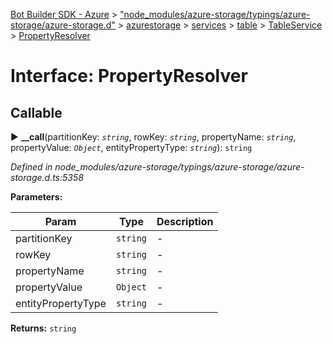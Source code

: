 [Bot Builder SDK - Azure](../README.md) > ["node_modules/azure-storage/typings/azure-storage/azure-storage.d"](../modules/_node_modules_azure_storage_typings_azure_storage_azure_storage_d_.md) > [azurestorage](../modules/_node_modules_azure_storage_typings_azure_storage_azure_storage_d_.azurestorage.md) > [services](../modules/_node_modules_azure_storage_typings_azure_storage_azure_storage_d_.azurestorage.services.md) > [table](../modules/_node_modules_azure_storage_typings_azure_storage_azure_storage_d_.azurestorage.services.table.md) > [TableService](../modules/_node_modules_azure_storage_typings_azure_storage_azure_storage_d_.azurestorage.services.table.tableservice.md) > [PropertyResolver](../interfaces/_node_modules_azure_storage_typings_azure_storage_azure_storage_d_.azurestorage.services.table.tableservice.propertyresolver.md)



# Interface: PropertyResolver

## Callable
► **__call**(partitionKey: *`string`*, rowKey: *`string`*, propertyName: *`string`*, propertyValue: *`Object`*, entityPropertyType: *`string`*): `string`



*Defined in node_modules/azure-storage/typings/azure-storage/azure-storage.d.ts:5358*



**Parameters:**

| Param | Type | Description |
| ------ | ------ | ------ |
| partitionKey | `string`   |  - |
| rowKey | `string`   |  - |
| propertyName | `string`   |  - |
| propertyValue | `Object`   |  - |
| entityPropertyType | `string`   |  - |





**Returns:** `string`





